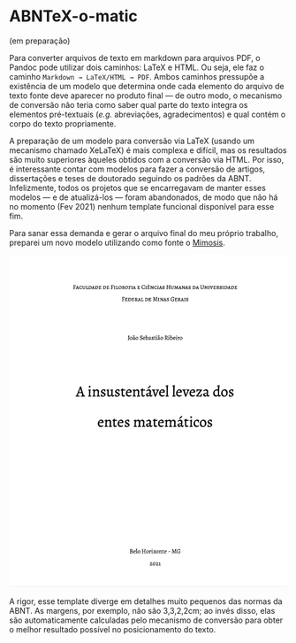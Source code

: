 # ABNTeX-o-matic

(em preparação)

Para converter arquivos de texto em markdown para arquivos PDF, o Pandoc pode utilizar dois caminhos: LaTeX e HTML. Ou seja, ele faz o caminho `Markdown → LaTeX/HTML → PDF`. Ambos caminhos pressupõe a existência de um modelo que determina onde cada elemento do arquivo de texto fonte deve aparecer no produto final — de outro modo, o mecanismo de conversão não teria como saber qual parte do texto integra os elementos pré-textuais (*e.g.* abreviações, agradecimentos) e qual contém o corpo do texto propriamente.  

A preparação de um modelo para conversão via LaTeX (usando um mecanismo chamado XeLaTeX) é mais complexa e difícil, mas os resultados são muito superiores àqueles obtidos com a conversão via HTML. Por isso, é interessante contar com modelos para fazer a conversão de artigos, dissertações e teses de doutorado seguindo os padrões da ABNT. Infelizmente, todos os projetos que se encarregavam de manter esses modelos — e de atualizá-los — foram abandonados, de modo que não há no momento (Fev 2021) nenhum template funcional disponível para esse fim.  

Para sanar essa demanda e gerar o arquivo final do meu próprio trabalho, preparei um novo modelo utilizando como fonte o [Mimosis](https://github.com/Pseudomanifold/latex-mimosis).  

![](/Samples/2021-02-17_19-44-45.png)

A rigor, esse template diverge em detalhes muito pequenos das normas da ABNT. As margens, por exemplo, não são 3,3,2,2cm; ao invés disso, elas são automaticamente calculadas pelo mecanismo de conversão para obter o melhor resultado possível no posicionamento do texto.  
